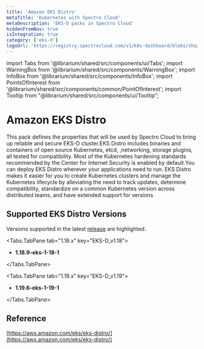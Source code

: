 ```yaml
---
title: 'Amazon EKS Distro'
metaTitle: 'Kubernetes with Spectro Cloud'
metaDescription: 'EKS-D packs in Spectro Cloud'
hiddenFromNav: true
isIntegration: true
category: ['eks-d']
logoUrl: 'https://registry.spectrocloud.com/v1/k8s-dashboard/blobs/sha256:2de5d88b2573af42d4cc269dff75744c4174ce47cbbeed5445e51a2edd8b7429?type=image/png'
---
```


import Tabs from '@librarium/shared/src/components/ui/Tabs';
import WarningBox from '@librarium/shared/src/components/WarningBox';
import InfoBox from '@librarium/shared/src/components/InfoBox';
import PointsOfInterest from '@librarium/shared/src/components/common/PointOfInterest';
import Tooltip from "@librarium/shared/src/components/ui/Tooltip";

# Amazon EKS Distro

This pack defines the properties that will be used by Spectro Cloud to bring up reliable and secure EKS-D  cluster.EKS Distro includes binaries and containers of open source Kubernetes, etcd, ,networking, storage plugins, all tested for compatibility. Most of the Kubernetes hardening standards recommended by the Center for Internet Security is enabled by default.You can deploy EKS Distro wherever your applications need to run.
EKS Distro makes it easier for you to create Kubernetes clusters and manage the Kubernetes lifecycle by alleviating the need to track updates, determine compatibility, standardize on a common Kubernetes version across distributed teams, and have extended support for versions 

## Supported EKS Distro Versions

<InfoBox>

Versions supported in the latest [release](/release-notes/) are highlighted.

</InfoBox>

<Tabs>

<Tabs.TabPane tab="1.18.x" key="EKS-D_v1.18">

* **1.18.9-eks-1-18-1**

</Tabs.TabPane>

<Tabs.TabPane tab="1.19.x" key="EKS-D_v1.19">

* **1.19.6-eks-1-19-1** 

</Tabs.TabPane>


</Tabs>

## Reference

[https://aws.amazon.com/eks/eks-distro/](https://aws.amazon.com/eks/eks-distro/)

